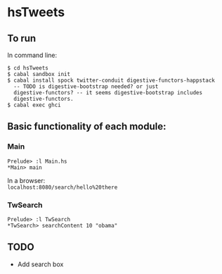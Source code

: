 # hsTweets

## To run

In command line:

```
$ cd hsTweets
$ cabal sandbox init
$ cabal install spock twitter-conduit digestive-functors-happstack
  -- TODO is digestive-bootstrap needed? or just
  digestive-functors? -- it seems digestive-bootstrap includes
  digestive-functors.
$ cabal exec ghci
```

## Basic functionality of each module:

### Main

```
Prelude> :l Main.hs
*Main> main
```

In a browser:  
`localhost:8080/search/hello%20there`

### TwSearch

```
Prelude> :l TwSearch
*TwSearch> searchContent 10 "obama"
```

## TODO

- Add search box

